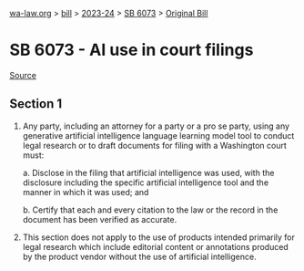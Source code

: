[wa-law.org](/) > [bill](/bill/) > [2023-24](/bill/2023-24/) > [SB 6073](/bill/2023-24/sb/6073/) > [Original Bill](/bill/2023-24/sb/6073/1/)

# SB 6073 - AI use in court filings

[Source](http://lawfilesext.leg.wa.gov/biennium/2023-24/Pdf/Bills/Senate%20Bills/6073.pdf)

## Section 1
1. Any party, including an attorney for a party or a pro se party, using any generative artificial intelligence language learning model tool to conduct legal research or to draft documents for filing with a Washington court must:

    a. Disclose in the filing that artificial intelligence was used, with the disclosure including the specific artificial intelligence tool and the manner in which it was used; and

    b. Certify that each and every citation to the law or the record in the document has been verified as accurate.

2. This section does not apply to the use of products intended primarily for legal research which include editorial content or annotations produced by the product vendor without the use of artificial intelligence.
